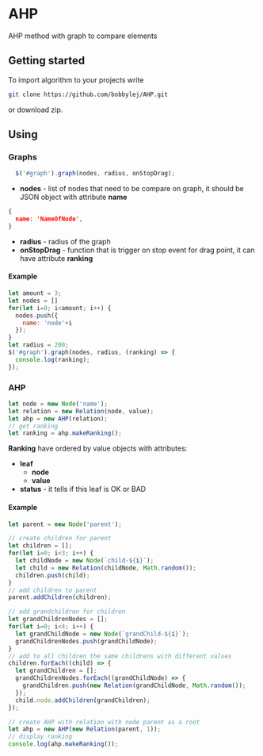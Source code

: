 # AHP
AHP method with graph to compare elements

## Getting started
To import algorithm to your projects write
```bash
git clone https://github.com/bobbylej/AHP.git

```
or download zip.

## Using
### Graphs
```js
  $('#graph').graph(nodes, radius, onStopDrag);
```
- **nodes** - list of nodes that need to be compare on graph, it should be JSON object with attribute **name**
```json
{
  name: 'NameOfNode',
}
```
- **radius** - radius of the graph
- **onStopDrag** - function that is trigger on stop event for drag point, it can have attribute **ranking**

#### Example
```js
let amount = 3;
let nodes = []
for(let i=0; i<amount; i++) {
  nodes.push({
    name: 'node'+i
  });
}
let radius = 200;
$('#graph').graph(nodes, radius, (ranking) => {
  console.log(ranking);
});
```

### AHP
```js
let node = new Node('name');
let relation = new Relation(node, value);
let ahp = new AHP(relation);
// get ranking
let ranking = ahp.makeRanking();
```
**Ranking** have ordered by value objects with attributes:
- **leaf**
  - **node**
  - **value**
- **status** - it tells if this leaf is OK or BAD

#### Example
```js
let parent = new Node('parent');

// create children for parent
let children = [];
for(let i=0; i<3; i++) {
  let childNode = new Node(`child-${i}`);
  let child = new Relation(childNode, Math.random());
  children.push(child);
}
// add children to parent
parent.addChildren(children);

// add grandchildren for children
let grandChildrenNodes = [];
for(let i=0; i<4; i++) {
  let grandChildNode = new Node(`grandChild-${i}`);
  grandChildrenNodes.push(grandChildNode);
}
// add to all children the same childrens with different values
children.forEach((child) => {
  let grandChildren = [];
  grandChildrenNodes.forEach((grandChildNode) => {
    grandChildren.push(new Relation(grandChildNode, Math.random());
  });
  child.node.addChildren(grandChildren);
});

// create AHP with relation with node parent as a root
let ahp = new AHP(new Relation(parent, 1));
// display ranking
console.log(ahp.makeRanking());
```
